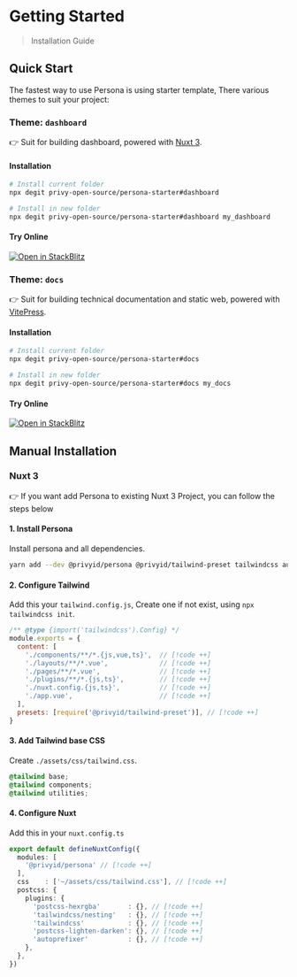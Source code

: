 # Getting Started

> Installation Guide

## Quick Start

The fastest way to use Persona is using starter template, There various themes to suit your project:

### Theme: `dashboard`

<div data-tour="theme-dashboard">

👉 Suit for building dashboard, powered with <a href="https://v3.nuxtjs.org/" target="__blank" rel="noreferrer">Nuxt 3</a>.

#### Installation

```bash
# Install current folder
npx degit privy-open-source/persona-starter#dashboard

# Install in new folder
npx degit privy-open-source/persona-starter#dashboard my_dashboard
```

#### Try Online

[![Open in StackBlitz](https://developer.stackblitz.com/img/open_in_stackblitz.svg)](https://stackblitz.com/github/privy-open-source/persona-starter/tree/dashboard)

</div>

### Theme: `docs`

<div data-tour="theme-docs" open>

👉 Suit for building technical documentation and static web, powered with <a href="https://vitepress.vuejs.org/" target="_blank" rel="noreferrer">VitePress</a>.

#### Installation

```bash
# Install current folder
npx degit privy-open-source/persona-starter#docs

# Install in new folder
npx degit privy-open-source/persona-starter#docs my_docs
```

#### Try Online

[![Open in StackBlitz](https://developer.stackblitz.com/img/open_in_stackblitz.svg)](https://stackblitz.com/github/privy-open-source/persona-starter/tree/docs)

</div>

## Manual Installation

### Nuxt 3

👉 If you want add Persona to existing Nuxt 3 Project, you can follow the steps below

#### 1. Install Persona

Install persona and all dependencies.

```sh
yarn add --dev @privyid/persona @privyid/tailwind-preset tailwindcss autoprefixer postcss  postcss-hexrgba postcss-lighten-darken
```

#### 2. Configure Tailwind

Add this your `tailwind.config.js`, Create one if not exist, using `npx tailwindcss init`.

```js
/** @type {import('tailwindcss').Config} */
module.exports = {
  content: [
    './components/**/*.{js,vue,ts}',  // [!code ++]
    './layouts/**/*.vue',             // [!code ++]
    './pages/**/*.vue',               // [!code ++]
    './plugins/**/*.{js,ts}',         // [!code ++]
    './nuxt.config.{js,ts}',          // [!code ++]
    './app.vue',                      // [!code ++]
  ],
  presets: [require('@privyid/tailwind-preset')], // [!code ++]
}
```

#### 3. Add Tailwind base CSS

Create `./assets/css/tailwind.css`.

```css
@tailwind base;
@tailwind components;
@tailwind utilities;
```

#### 4. Configure Nuxt

Add this in your `nuxt.config.ts`

```ts
export default defineNuxtConfig({
  modules: [
    '@privyid/persona' // [!code ++]
  ],
  css    : ['~/assets/css/tailwind.css'], // [!code ++]
  postcss: {
    plugins: {
      'postcss-hexrgba'       : {}, // [!code ++]
      'tailwindcss/nesting'   : {}, // [!code ++]
      'tailwindcss'           : {}, // [!code ++]
      'postcss-lighten-darken': {}, // [!code ++]
      'autoprefixer'          : {}, // [!code ++]
    },
  },
})
```
